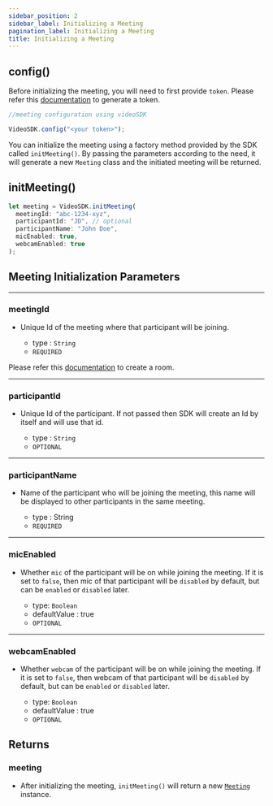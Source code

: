 ```yaml
---
sidebar_position: 2
sidebar_label: Initializing a Meeting
pagination_label: Initializing a Meeting
title: Initializing a Meeting
---
```


<div class="api">

## config()

Before initializing the meeting, you will need to first provide `token`. Please refer this [documentation](/api-reference/realtime-communication/intro/) to generate a token.

```js
//meeting configuration using videoSDK

VideoSDK.config("<your token>");
```

You can initialize the meeting using a factory method provided by the SDK called `initMeeting()`. By passing the parameters according to the need, it will generate a new `Meeting` class and the initiated meeting will be returned.

## initMeeting()

```js title="Swift"
let meeting = VideoSDK.initMeeting(
  meetingId: "abc-1234-xyz",
  participantId: "JD", // optional
  participantName: "John Doe",
  micEnabled: true,
  webcamEnabled: true
);
```

## Meeting Initialization Parameters

---

### meetingId

- Unique Id of the meeting where that participant will be joining.

  - type : `String`
  - `REQUIRED`

Please refer this [documentation](/api-reference/realtime-communication/create-room) to create a room.

---

### participantId

- Unique Id of the participant. If not passed then SDK will create an Id by itself and will use that id.

  - type : `String`
  - `OPTIONAL`

---

### participantName

- Name of the participant who will be joining the meeting, this name will be displayed to other participants in the same meeting.

  - type : String
  - `REQUIRED`

---

### micEnabled

- Whether `mic` of the participant will be on while joining the meeting. If it is set to `false`, then mic of that participant will be `disabled` by default, but can be `enabled` or `disabled` later.

  - type: `Boolean`
  - defaultValue : true
  - `OPTIONAL`

---

### webcamEnabled

- Whether `webcam` of the participant will be on while joining the meeting. If it is set to `false`, then webcam of that participant will be `disabled` by default, but can be `enabled` or `disabled` later.

  - type: `Boolean`
  - defaultValue : true
  - `OPTIONAL`

## Returns

### meeting

- After initializing the meeting, `initMeeting()` will return a new [`Meeting`](/javascript/api/sdk-reference/meeting-class/introduction) instance.

</div>
